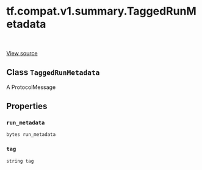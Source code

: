 <div itemscope itemtype="http://developers.google.com/ReferenceObject">
<meta itemprop="name" content="tf.compat.v1.summary.TaggedRunMetadata" />
<meta itemprop="path" content="Stable" />
<meta itemprop="property" content="run_metadata"/>
<meta itemprop="property" content="tag"/>
</div>

# tf.compat.v1.summary.TaggedRunMetadata

<!-- Insert buttons and diff -->

<table class="tfo-notebook-buttons tfo-api" align="left">
</table>

<a target="_blank" href="/code/stable/tensorflow/core/util/event.proto">View source</a>



## Class `TaggedRunMetadata`

A ProtocolMessage



<!-- Placeholder for "Used in" -->


## Properties

<h3 id="run_metadata"><code>run_metadata</code></h3>

`bytes run_metadata`


<h3 id="tag"><code>tag</code></h3>

`string tag`






